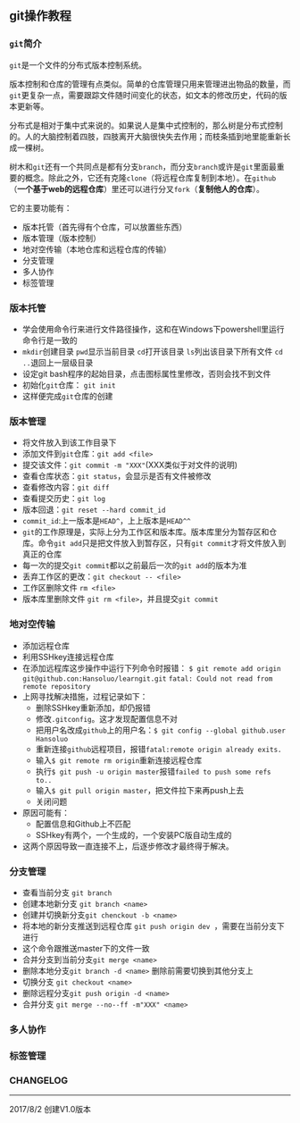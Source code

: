 ## git操作教程 ##

### `git`简介 ###

`git`是一个文件的分布式版本控制系统。

版本控制和仓库的管理有点类似。简单的仓库管理只用来管理进出物品的数量，而`git`更复杂一点，需要跟踪文件随时间变化的状态，如文本的修改历史，代码的版本更新等。

分布式是相对于集中式来说的。如果说人是集中式控制的，那么树是分布式控制的。人的大脑控制着四肢，四肢离开大脑很快失去作用；而枝条插到地里能重新长成一棵树。

树木和`git`还有一个共同点是都有分支`branch`，而分支`branch`或许是`git`里面最重要的概念。除此之外，它还有克隆`clone`（将远程仓库复制到本地）。在`github`（**一个基于web的远程仓库**）里还可以进行分叉`fork`（**复制他人的仓库**）。

它的主要功能有：

- 版本托管（首先得有个仓库，可以放置些东西）
- 版本管理（版本控制）
- 地对空传输（本地仓库和远程仓库的传输）
- 分支管理
- 多人协作
- 标签管理

### 版本托管 ###

- 学会使用命令行来进行文件路径操作，这和在Windows下powershell里运行命令行是一致的
- `mkdir`创建目录 `pwd`显示当前目录 `cd`打开该目录 `ls`列出该目录下所有文件 `cd ..`退回上一层级目录
- 设定git bash程序的起始目录，点击图标属性里修改，否则会找不到文件
- 初始化`git`仓库： `git init`
- 这样便完成`git`仓库的创建

### 版本管理 ###

- 将文件放入到该工作目录下
- 添加文件到`git`仓库：`git add <file>`
- 提交该文件：`git commit -m "XXX"`(XXX类似于对文件的说明)
- 查看仓库状态：`git status`，会显示是否有文件被修改
- 查看修改内容：`git diff`
- 查看提交历史：`git log`
- 版本回退：`git reset --hard commit_id`
- `commit_id`:上一版本是`HEAD^`，上上版本是`HEAD^^`
- `git`的工作原理是，实际上分为工作区和版本库。版本库里分为暂存区和仓库。命令`git add`只是把文件放入到暂存区，只有`git commit`才将文件放入到真正的仓库
- 每一次的提交`git commit`都以之前最后一次的`git add`的版本为准
- 丢弃工作区的更改：`git checkout -- <file>`
- 工作区删除文件 `rm <file>`
- 版本库里删除文件 `git rm <file>`，并且提交`git commit`

### 地对空传输 ###

- 添加远程仓库
- 利用SSHkey连接远程仓库
 - 在添加远程库这步操作中运行下列命令时报错：
``$ git remote add origin git@github.con:Hansoluo/learngit.git``
``fatal: Could not read from remote repository``
 - 上网寻找解决措施，过程记录如下：
     - 删除SSHkey重新添加，却仍报错
     - 修改`.gitconfig`。这才发现配置信息不对
     - 把用户名改成`github`上的用户名：`$ git config --global github.user Hansoluo`
     - 重新连接`github`远程项目，报错`fatal:remote origin already exits.`
     - 输入`$ git remote rm origin`重新连接远程仓库
     - 执行`$ git push -u origin master`报错`failed to push some refs to..`
     - 输入`$ git pull origin master`，把文件拉下来再push上去
     - 关闭问题
 - 原因可能有：
     - 配置信息和Github上不匹配
     - SSHkey有两个，一个生成的，一个安装PC版自动生成的
  - 这两个原因导致一直连接不上，后逐步修改才最终得于解决。

### 分支管理 ###

- 查看当前分支 `git branch`
- 创建本地新分支 `git branch <name>`
- 创建并切换新分支`git chenckout -b <name>`
- 将本地的新分支推送到远程仓库 `git push origin dev `，需要在当前分支下进行
- 这个命令跟推送master下的文件一致
- 合并分支到当前分支`git merge <name>` 
- 删除本地分支`git branch -d <name>` 删除前需要切换到其他分支上
- 切换分支 `git checkout <name>`
- 删除远程分支`git push origin -d <name>`
- 合并分支 `git merge --no--ff -m"XXX" <name>`

### 多人协作 ###

### 标签管理 ###


### CHANGELOG ###
----------
2017/8/2 创建V1.0版本
